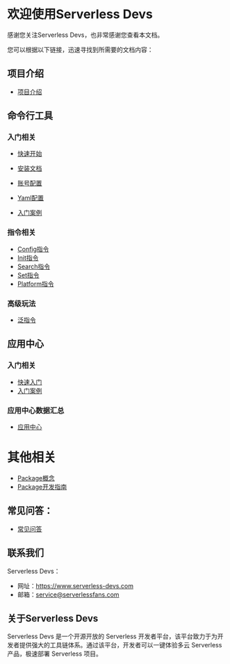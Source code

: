 # 欢迎使用Serverless Devs

感谢您关注Serverless Devs，也非常感谢您查看本文档。

您可以根据以下链接，迅速寻找到所需要的文档内容：

## 项目介绍

* [项目介绍](https://github.com/Serverless-Devs/docs/blob/master/Serverless-Devs/Serverless-Devs介绍.md)


## 命令行工具
### 入门相关

* [快速开始](https://github.com/Serverless-Devs/docs/blob/master/开发者工具/快速入门/快速开始.md)
* [安装文档](https://github.com/Serverless-Devs/docs/blob/master/开发者工具/快速入门/工具安装.md)
* [账号配置](https://github.com/Serverless-Devs/docs/blob/master/开发者工具/快速入门/密钥配置.md)
* [Yaml配置](https://github.com/Serverless-Devs/docs/blob/master/开发者工具/快速入门/Yaml格式规范.md)

* [入门案例](https://github.com/Serverless-Devs/docs/blob/master/开发者工具/快速入门/入门案例.md)

### 指令相关

* [Config指令](https://github.com/Serverless-Devs/docs/blob/master/开发者工具/指令相关/Config指令.md)
* [Init指令](https://github.com/Serverless-Devs/docs/blob/master/开发者工具/指令相关/Init指令.md)
* [Search指令](https://github.com/Serverless-Devs/docs/blob/master/开发者工具/指令相关/Search指令.md)
* [Set指令](https://github.com/Serverless-Devs/docs/blob/master/开发者工具/指令相关/Set指令.md)
* [Platform指令](https://github.com/Serverless-Devs/docs/blob/master/开发者工具/指令相关/Platform指令.md)

### 高级玩法
* [泛指令](https://github.com/Serverless-Devs/docs/blob/master/开发者工具/指令相关/泛指令.md)


## 应用中心


### 入门相关

* [快速入门](https://github.com/Serverless-Devs/docs/blob/master/应用中心/快速入门.md)
* [入门案例](https://github.com/Serverless-Devs/docs/blob/master/应用中心/入门案例.md)

### 应用中心数据汇总

* [应用中心](https://github.com/Serverless-Devs/docs/blob/master/应用中心/应用汇总.md)



# 其他相关
* [Package概念](https://github.com/Serverless-Devs/docs/blob/master/Serverless-Devs/Package概念区分.md)
* [Package开发指南](https://github.com/Serverless-Devs/docs/blob/master/Serverless-Devs/Package开发指南.md)

## 常见问答：

* [常见问答](https://github.com/Serverless-Devs/docs/blob/master/开发者工具/快速入门/faq.md)

## 联系我们

Serverless Devs：

- 网址：https://www.serverless-devs.com
- 邮箱：service@serverlessfans.com

## 关于Serverless Devs

Serverless Devs 是一个开源开放的 Serverless 开发者平台，该平台致力于为开发者提供强大的工具链体系。通过该平台，开发者可以一键体验多云 Serverless 产品，极速部署 Serverless 项目。